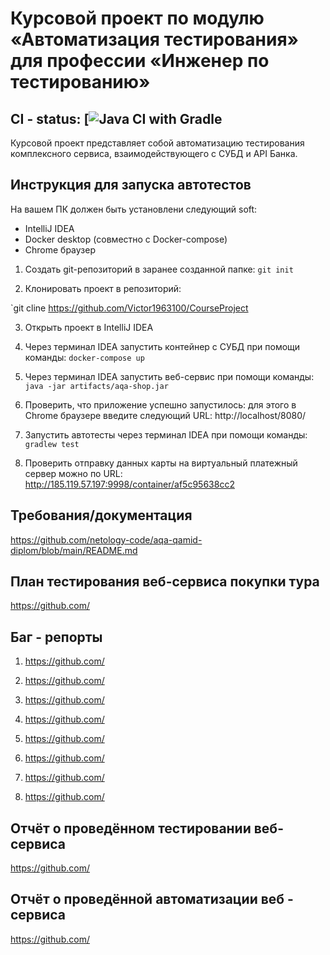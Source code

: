 # Курсовой проект по модулю «Автоматизация тестирования» для профессии «Инженер по тестированию»

## **CI - status:** [![Java CI with Gradle]()

Курсовой проект представляет собой автоматизацию тестирования комплексного сервиса, взаимодействующего с СУБД и API Банка.

## **Инструкция для запуска автотестов**

На вашем ПК должен быть установлени следующий soft:

- IntelliJ IDEA
- Docker desktop (совместно с Docker-compose)
- Chrome браузер

1. Создать git-репозиторий в заранее созданной папке: `git init`

2. Клонировать проект в репозиторий:

`git cline https://github.com/Victor1963100/CourseProject

3. Открыть проект в IntelliJ IDEA

4. Через терминал IDEA запустить контейнер с СУБД при помощи команды: `docker-compose up`

5. Через терминал IDEA запустить веб-сервис при помощи команды: `java -jar artifacts/aqa-shop.jar`

6. Проверить, что приложение успешно запустилось: для этого в Сhrome браузере введите следующий URL: http://localhost/8080/

7. Запустить автотесты через терминал IDEA при помощи команды: `gradlew test`

8. Проверить отправку данных карты на виртуальный платежный сервер можно по URL: http://185.119.57.197:9998/container/af5c95638cc2

## **Требования/документация**

https://github.com/netology-code/aqa-qamid-diplom/blob/main/README.md

## **План тестирования веб-сервиса покупки тура**

https://github.com/

## **Баг - репорты**

1. https://github.com/

2. https://github.com/

3. https://github.com/

4. https://github.com/

5. https://github.com/

6. https://github.com/

7. https://github.com/

8. https://github.com/

## **Отчёт о проведённом тестировании веб-сервиса**

https://github.com/

## **Отчёт о проведённой автоматизации веб - сервиса**

https://github.com/

